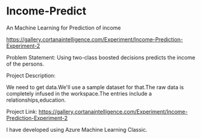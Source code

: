 # Income-Predict
An Machine Learning for Prediction of income


https://gallery.cortanaintelligence.com/Experiment/Income-Prediction-Experiment-2

Problem Statement:
Using two-class boosted decisions predicts the income of the persons.

Project Description:

We need to get data.We'll use a sample dataset for that.The raw data is completely infused in the workspace.The entries include a relationships,education.

Project Link:
https://gallery.cortanaintelligence.com/Experiment/Income-Prediction-Experiment-2

I have developed using Azure Machine Learning Classic.
